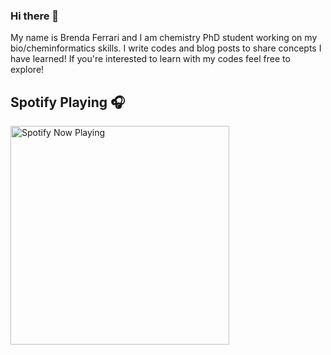 ### Hi there 👋

My name is Brenda Ferrari and I am chemistry PhD student working on my bio/cheminformatics skills. I write codes and blog posts to share concepts I have learned! If you're interested to learn with my codes feel free to explore!

## Spotify Playing 🎧



[<img src="https://api.spotify.com/v1/me/player/currently-playing" alt="Spotify Now Playing" width="350" style="float: left; margin-right: 10px;" />](https://open.spotify.com/user/rwjlz2hcgvhmrxqobh1jf7hu6)